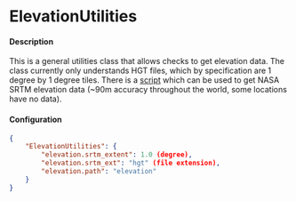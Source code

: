 # ElevationUtilities

#### Description
This is a general utilities class that allows checks to get elevation data. The class currently only understands HGT files, which by specification are 1 degree by 1 degree tiles. There is a [script](../../../scripts/elevationData) which can be used to get NASA SRTM elevation data (~90m accuracy throughout the world, some locations have no data).

#### Configuration

```json
{
    "ElevationUtilities": {
        "elevation.srtm_extent": 1.0 (degree),
        "elevation.srtm_ext": "hgt" (file extension),
        "elevation.path": "elevation"
    }
}
```
